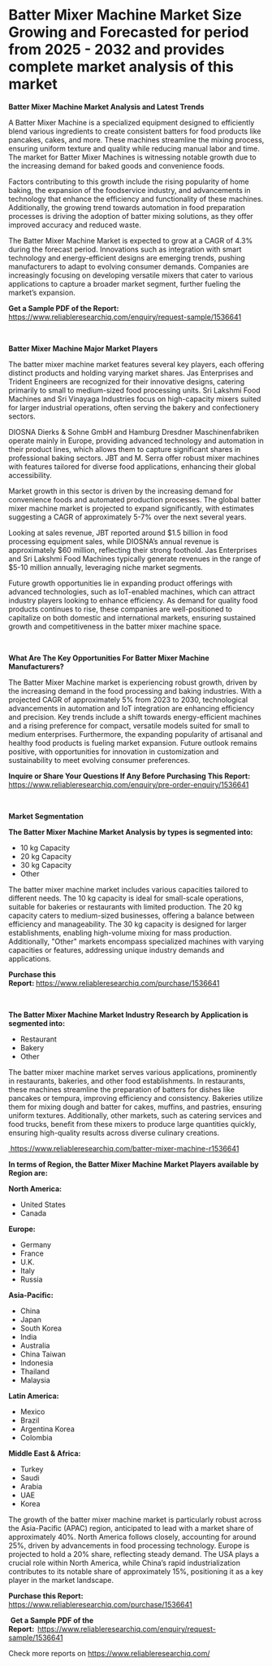 <p><h1>Batter Mixer Machine Market Size Growing and Forecasted for period from 2025 - 2032 and provides complete market analysis of this market</h1></p><p><strong>Batter Mixer Machine Market Analysis and Latest Trends</strong></p>
<p><p>A Batter Mixer Machine is a specialized equipment designed to efficiently blend various ingredients to create consistent batters for food products like pancakes, cakes, and more. These machines streamline the mixing process, ensuring uniform texture and quality while reducing manual labor and time. The market for Batter Mixer Machines is witnessing notable growth due to the increasing demand for baked goods and convenience foods. </p><p>Factors contributing to this growth include the rising popularity of home baking, the expansion of the foodservice industry, and advancements in technology that enhance the efficiency and functionality of these machines. Additionally, the growing trend towards automation in food preparation processes is driving the adoption of batter mixing solutions, as they offer improved accuracy and reduced waste.</p><p>The Batter Mixer Machine Market is expected to grow at a CAGR of 4.3% during the forecast period. Innovations such as integration with smart technology and energy-efficient designs are emerging trends, pushing manufacturers to adapt to evolving consumer demands. Companies are increasingly focusing on developing versatile mixers that cater to various applications to capture a broader market segment, further fueling the market’s expansion.</p></p>
<p><strong>Get a Sample PDF of the Report:&nbsp;</strong> <a href="https://www.reliableresearchiq.com/enquiry/request-sample/1536641?utm_campaign=2780&utm_medium=2&utm_source=Github&utm_content=ia&utm_term=11042025&utm_id=batter-mixer-machine">https://www.reliableresearchiq.com/enquiry/request-sample/1536641</a></p>
<p>&nbsp;</p>
<p><strong>Batter Mixer Machine Major Market Players</strong></p>
<p><p>The batter mixer machine market features several key players, each offering distinct products and holding varying market shares. Jas Enterprises and Trident Engineers are recognized for their innovative designs, catering primarily to small to medium-sized food processing units. Sri Lakshmi Food Machines and Sri Vinayaga Industries focus on high-capacity mixers suited for larger industrial operations, often serving the bakery and confectionery sectors.</p><p>DIOSNA Dierks & Sohne GmbH and Hamburg Dresdner Maschinenfabriken operate mainly in Europe, providing advanced technology and automation in their product lines, which allows them to capture significant shares in professional baking sectors. JBT and M. Serra offer robust mixer machines with features tailored for diverse food applications, enhancing their global accessibility.</p><p>Market growth in this sector is driven by the increasing demand for convenience foods and automated production processes. The global batter mixer machine market is projected to expand significantly, with estimates suggesting a CAGR of approximately 5-7% over the next several years. </p><p>Looking at sales revenue, JBT reported around $1.5 billion in food processing equipment sales, while DIOSNA’s annual revenue is approximately $60 million, reflecting their strong foothold. Jas Enterprises and Sri Lakshmi Food Machines typically generate revenues in the range of $5-10 million annually, leveraging niche market segments.</p><p>Future growth opportunities lie in expanding product offerings with advanced technologies, such as IoT-enabled machines, which can attract industry players looking to enhance efficiency. As demand for quality food products continues to rise, these companies are well-positioned to capitalize on both domestic and international markets, ensuring sustained growth and competitiveness in the batter mixer machine space.</p></p>
<p>&nbsp;</p>
<p><strong>What Are The Key Opportunities For Batter Mixer Machine Manufacturers?</strong></p>
<p><p>The Batter Mixer Machine market is experiencing robust growth, driven by the increasing demand in the food processing and baking industries. With a projected CAGR of approximately 5% from 2023 to 2030, technological advancements in automation and IoT integration are enhancing efficiency and precision. Key trends include a shift towards energy-efficient machines and a rising preference for compact, versatile models suited for small to medium enterprises. Furthermore, the expanding popularity of artisanal and healthy food products is fueling market expansion. Future outlook remains positive, with opportunities for innovation in customization and sustainability to meet evolving consumer preferences.</p></p>
<p><strong>Inquire or Share Your Questions If Any Before Purchasing This Report:</strong> <a href="https://www.reliableresearchiq.com/enquiry/pre-order-enquiry/1536641?utm_campaign=2780&utm_medium=2&utm_source=Github&utm_content=ia&utm_term=11042025&utm_id=batter-mixer-machine">https://www.reliableresearchiq.com/enquiry/pre-order-enquiry/1536641</a></p>
<p>&nbsp;</p>
<p><strong>Market Segmentation</strong></p>
<p><strong>The Batter Mixer Machine Market Analysis by types is segmented into:</strong></p>
<p><ul><li>10 kg Capacity</li><li>20 kg Capacity</li><li>30 kg Capacity</li><li>Other</li></ul></p>
<p><p>The batter mixer machine market includes various capacities tailored to different needs. The 10 kg capacity is ideal for small-scale operations, suitable for bakeries or restaurants with limited production. The 20 kg capacity caters to medium-sized businesses, offering a balance between efficiency and manageability. The 30 kg capacity is designed for larger establishments, enabling high-volume mixing for mass production. Additionally, "Other" markets encompass specialized machines with varying capacities or features, addressing unique industry demands and applications.</p></p>
<p><strong>Purchase this Report:&nbsp;</strong><a href="https://www.reliableresearchiq.com/purchase/1536641?utm_campaign=2780&utm_medium=2&utm_source=Github&utm_content=ia&utm_term=11042025&utm_id=batter-mixer-machine">https://www.reliableresearchiq.com/purchase/1536641</a></p>
<p>&nbsp;</p>
<p><strong>The Batter Mixer Machine Market Industry Research by Application is segmented into:</strong></p>
<p><ul><li>Restaurant</li><li>Bakery</li><li>Other</li></ul></p>
<p><p>The batter mixer machine market serves various applications, prominently in restaurants, bakeries, and other food establishments. In restaurants, these machines streamline the preparation of batters for dishes like pancakes or tempura, improving efficiency and consistency. Bakeries utilize them for mixing dough and batter for cakes, muffins, and pastries, ensuring uniform textures. Additionally, other markets, such as catering services and food trucks, benefit from these mixers to produce large quantities quickly, ensuring high-quality results across diverse culinary creations.</p></p>
<p><a href="https://www.reliableresearchiq.com/batter-mixer-machine-r1536641?utm_campaign=2780&utm_medium=2&utm_source=Github&utm_content=ia&utm_term=11042025&utm_id=batter-mixer-machine">&nbsp;https://www.reliableresearchiq.com/batter-mixer-machine-r1536641</a></p>
<p><strong>In terms of Region, the Batter Mixer Machine Market Players available by Region are:</strong></p>
<p>
    <p> <strong> North America: </strong>
        <ul>
            <li>United States</li>
            <li>Canada</li>
        </ul>
        </p> 
    <p> <strong> Europe: </strong>
        <ul>
            <li>Germany</li>
            <li>France</li>
            <li>U.K.</li>
            <li>Italy</li>
            <li>Russia</li>
        </ul>
        </p> 
    <p> <strong> Asia-Pacific: </strong>
        <ul>
            <li>China</li>
            <li>Japan</li>
            <li>South Korea</li>
            <li>India</li>
            <li>Australia</li>
            <li>China Taiwan</li>
            <li>Indonesia</li>
            <li>Thailand</li>
            <li>Malaysia</li>
        </ul>
        </p> 
    <p> <strong> Latin America: </strong>
        <ul>
            <li>Mexico</li>
            <li>Brazil</li>
            <li>Argentina Korea</li>
            <li>Colombia</li>
        </ul>
        </p> 
    <p> <strong> Middle East & Africa: </strong>
        <ul>
            <li>Turkey</li>
            <li>Saudi</li>
            <li>Arabia</li>
            <li>UAE</li>
            <li>Korea</li>
        </ul>
    </p>
    </p>
<p><p>The growth of the batter mixer machine market is particularly robust across the Asia-Pacific (APAC) region, anticipated to lead with a market share of approximately 40%. North America follows closely, accounting for around 25%, driven by advancements in food processing technology. Europe is projected to hold a 20% share, reflecting steady demand. The USA plays a crucial role within North America, while China’s rapid industrialization contributes to its notable share of approximately 15%, positioning it as a key player in the market landscape.</p></p>
<p><strong>Purchase this Report: </strong><a href="https://www.reliableresearchiq.com/purchase/1536641?utm_campaign=2780&utm_medium=2&utm_source=Github&utm_content=ia&utm_term=11042025&utm_id=batter-mixer-machine">https://www.reliableresearchiq.com/purchase/1536641</a></p>
<p>&nbsp;<strong>Get a Sample PDF of the Report:&nbsp;&nbsp;</strong><a href="https://www.reliableresearchiq.com/enquiry/request-sample/1536641?utm_campaign=2780&utm_medium=2&utm_source=Github&utm_content=ia&utm_term=11042025&utm_id=batter-mixer-machine">https://www.reliableresearchiq.com/enquiry/request-sample/1536641</a></p>
<p><strong></strong></p>
<p>Check more reports on <a href="https://www.reliableresearchiq.com/?utm_campaign=2780&utm_medium=2&utm_source=Github&utm_content=ia&utm_term=11042025&utm_id=batter-mixer-machine">https://www.reliableresearchiq.com/</a></p>